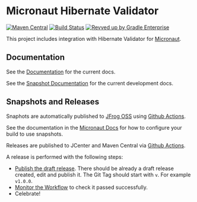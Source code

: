 # Micronaut Hibernate Validator

[![Maven Central](https://img.shields.io/maven-central/v/io.micronaut.configuration/micronaut-hibernate-validator.svg?label=Maven%20Central)](https://search.maven.org/search?q=g:%22io.micronaut.beanvalidation%22%20AND%20a:%22micronaut-hibernate-validator%22)
[![Build Status](https://github.com/micronaut-projects/micronaut-hibernate-validator/workflows/Java%20CI/badge.svg)](https://github.com/micronaut-projects/micronaut-hibernate-validator/actions)
[![Revved up by Gradle Enterprise](https://img.shields.io/badge/Revved%20up%20by-Gradle%20Enterprise-06A0CE?logo=Gradle&labelColor=02303A)](https://ge.micronaut.io/scans)

This project includes integration with Hibernate Validator for [Micronaut](http://micronaut.io).

## Documentation

See the [Documentation](https://micronaut-projects.github.io/micronaut-hibernate-validator/latest/guide) for the current docs.

See the [Snapshot Documentation](https://micronaut-projects.github.io/micronaut-hibernate-validator/snapshot/guide) for the current development docs.

## Snapshots and Releases

Snaphots are automatically published to [JFrog OSS](https://oss.jfrog.org/artifactory/oss-snapshot-local/) using [Github Actions](https://github.com/micronaut-projects/micronaut-hibernate-validator/actions).

See the documentation in the [Micronaut Docs](https://docs.micronaut.io/latest/guide/index.html#usingsnapshots) for how to configure your build to use snapshots.

Releases are published to JCenter and Maven Central via [Github Actions](https://github.com/micronaut-projects/micronaut-hibernate-validator/actions).

A release is performed with the following steps:

- [Publish the draft release](https://github.com/micronaut-projects/micronaut-hibernate-validator/releases). There should be already a draft release created, edit and publish it. The Git Tag should start with `v`. For example `v1.0.0`.
- [Monitor the Workflow](https://github.com/micronaut-projects/micronaut-hibernate-validator/actions?query=workflow%3ARelease) to check it passed successfully.
- Celebrate!
